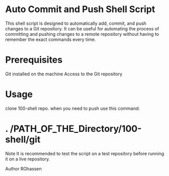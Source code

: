 # Auto Commit and Push Shell Script
This shell script is designed to automatically add, commit, and push changes to a Git repository. It can be useful for automating the process of committing and pushing changes to a remote repository without having to remember the exact commands every time.

# Prerequisites
Git installed on the machine
Access to the Git repository
# Usage
clone 100-shell repo.
when you need to push use this command:
# . /PATH_OF_THE_Directory/100-shell/git
Note
It is recommended to test the script on a test repository before running it on a live repository.

Author
RGhassen


